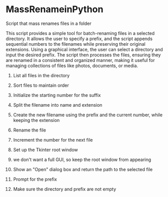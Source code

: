 # MassRenameinPython
 Script that mass renames files in a folder 


This script provides a simple tool for batch-renaming files in a selected directory. It allows the user to specify a prefix, and the script appends sequential numbers to the filenames while preserving their original extensions. Using a graphical interface, the user can select a directory and input the desired prefix. The script then processes the files, ensuring they are renamed in a consistent and organized manner, making it useful for managing collections of files like photos, documents, or media.


1. List all files in the directory

2. Sort files to maintain order

3. Initialize the starting number for the suffix

4. Split the filename into name and extension

5. Create the new filename using the prefix and the current number, while keeping the extension

6. Rename the file

7. Increment the number for the next file

8. Set up the Tkinter root window

9. we don't want a full GUI, so keep the root window from appearing

10. Show an "Open" dialog box and return the path to the selected file

11. Prompt for the prefix

12. Make sure the directory and prefix are not empty